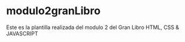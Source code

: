 # modulo2granLibro
Este es la plantilla realizada del modulo 2 del Gran Libro HTML, CSS &amp; JAVASCRIPT
